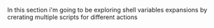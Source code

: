In this section i'm going to be exploring shell variables expansions by crerating multiple scripts for different actions
